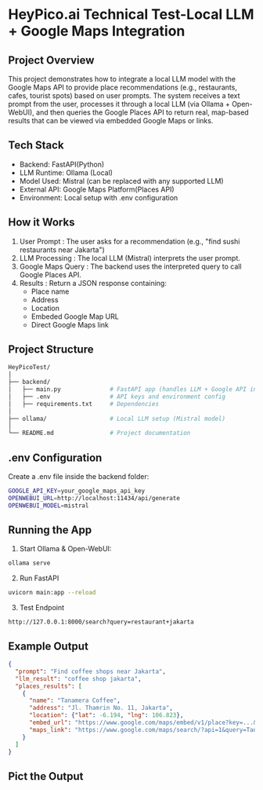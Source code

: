 # HeyPico.ai Technical Test-Local LLM + Google Maps Integration

## Project Overview
This project demonstrates how to integrate a local LLM model with the Google Maps API to provide place recommendations (e.g., restaurants, cafes, tourist spots) based on user prompts. The system receives a text prompt from the user, processes it through a local LLM (via Ollama + Open-WebUI), and then queries the Google Places API to return real, map-based results that can be viewed via embedded Google Maps or links.

## Tech Stack
- Backend: FastAPI(Python)
- LLM Runtime: Ollama (Local)
- Model Used: Mistral (can be replaced with any supported LLM)
- External API: Google Maps Platform(Places API)
- Environment: Local setup with .env configuration

## How it Works
1.  User Prompt : The user asks for a recommendation (e.g., "find sushi restaurants near Jakarta")
2.  LLM Processing : The local LLM (Mistral) interprets the user prompt.
3.  Google Maps Query : The backend uses the interpreted query to call Google Places API.
4.  Results : Return a JSON response containing:
    -  Place name
    -  Address
    -  Location
    -  Embeded Google Map URL
    -  Direct Google Maps link

## Project Structure
```bash
HeyPicoTest/
│
├── backend/
│   ├── main.py              # FastAPI app (handles LLM + Google API integration)
│   ├── .env                 # API keys and environment config
│   ├── requirements.txt     # Dependencies
│
├── ollama/                  # Local LLM setup (Mistral model)
│
└── README.md                # Project documentation
```

## .env Configuration
Create a .env file inside the backend folder:
```bash
GOOGLE_API_KEY=your_google_maps_api_key
OPENWEBUI_URL=http://localhost:11434/api/generate
OPENWEBUI_MODEL=mistral
```

## Running the App
1.    Start Ollama & Open-WebUI:
```bash
ollama serve
``` 
2.    Run FastAPI
```bash
uvicorn main:app --reload
```
3.    Test Endpoint
```arduino
http://127.0.0.1:8000/search?query=restaurant+jakarta
```

## Example Output
```json
{
  "prompt": "Find coffee shops near Jakarta",
  "llm_result": "coffee shop jakarta",
  "places_results": [
    {
      "name": "Tanamera Coffee",
      "address": "Jl. Thamrin No. 11, Jakarta",
      "location": {"lat": -6.194, "lng": 106.823},
      "embed_url": "https://www.google.com/maps/embed/v1/place?key=...&q=Tanamera+Coffee",
      "maps_link": "https://www.google.com/maps/search/?api=1&query=Tanamera+Coffee"
    }
  ]
}
```
## Pict the Output

